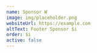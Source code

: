 ```yaml
---
name: Sponsor W
image: img/placeholder.png
websiteUrl: https://example.com
altText: Footer Sponsor $i
order: $i
active: false
---
```

